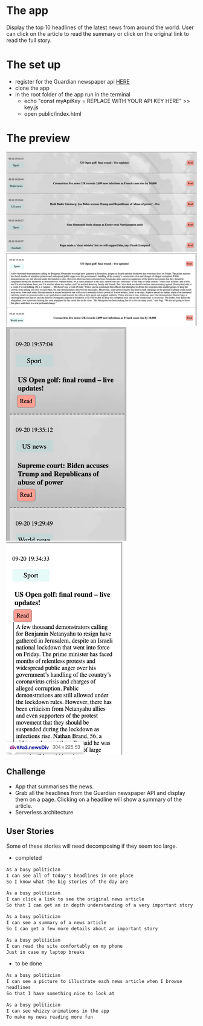 # The app

Display the top 10 headlines of the latest news from around the world. User can click on the article to read the summary or click on the original link to read the full story.

# The set up

- register for the Guardian newspaper api [HERE](https://bonobo.capi.gutools.co.uk/register/developer)
- clone the app
- in the root folder of the app run in the terminal
  - echo "const myApiKey = REPLACE WITH YOUR API KEY HERE" >> key.js
  - open public/index.html

# The preview

![Home View](https://github.com/Iliyan-Y/news-summary-challenge/blob/master/images/homeView.png?raw=true)
![Home View Expanded](https://github.com/Iliyan-Y/news-summary-challenge/blob/master/images/HomeViewExpanded.png?raw=true)
![Mobile View](https://github.com/Iliyan-Y/news-summary-challenge/blob/master/images/mobileVIew_1.png?raw=true)
![Mobile View Expanded](https://github.com/Iliyan-Y/news-summary-challenge/blob/master/images/mobileView_2.png?raw=true)

## Challenge

- App that summarises the news.
- Grab all the headlines from the Guardian newspaper API and display them on a page. Clicking on a headline will show a summary of the article.
- Serverless architecture

## User Stories

Some of these stories will need decomposing if they seem too large.

- completed

```
As a busy politician
I can see all of today's headlines in one place
So I know what the big stories of the day are
```

```
As a busy politician
I can click a link to see the original news article
So that I can get an in depth understanding of a very important story
```

```
As a busy politician
I can see a summary of a news article
So I can get a few more details about an important story
```

```
As a busy politician
I can read the site comfortably on my phone
Just in case my laptop breaks
```

- to be done

```
As a busy politician
I can see a picture to illustrate each news article when I browse headlines
So that I have something nice to look at
```

```
As a busy politician
I can see whizzy animations in the app
To make my news reading more fun
```
